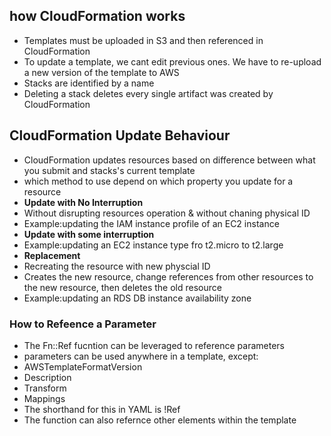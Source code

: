 ## how CloudFormation works
- Templates must be uploaded in S3 and then referenced in CloudFormation  
- To update a template, we cant edit previous ones. We have to re-upload a new version of the template to AWS  
- Stacks are identified by a name  
- Deleting a stack deletes every single artifact was created by CloudFormation  
 
 ## CloudFormation Update Behaviour
- CloudFormation updates resources based on difference between what you submit and stacks's current template  
- which method to use depend on which property you update for a resource  
- **Update with No Interruption**
 - Without disrupting resources operation & without chaning physical ID  
 - Example:updating the IAM instance profile of an EC2 instance  
- **Update with some interruption**  
 - Example:updating an EC2 instance type fro t2.micro to t2.large  
- **Replacement**
 - Recreating the resource with new physcial ID  
 - Creates the new resource, change references from other resources to the new resource, then deletes the old resource   
 - Example:updating an RDS DB instance availability zone    

### How to Refeence a Parameter 
- The Fn::Ref fucntion can be leveraged to reference parameters  
- parameters can be used anywhere in a template, except:  
 - AWSTemplateFormatVersion  
 - Description   
 - Transform  
 - Mappings   
- The shorthand for this in YAML is !Ref   
- The function can also refernce other elements within the template    


